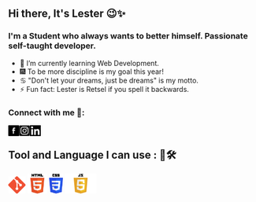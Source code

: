 ## Hi there, It's Lester 😉✨
### I'm a Student who always wants to better himself. Passionate self-taught developer. 

- 🌱 I’m currently learning Web Development.
- 🎆 To be more discipline is my goal this year!
- ♋ "Don't let your dreams, just be dreams" is my motto.
- ⚡ Fun fact: Lester is Retsel if you spell it backwards.

### Connect with me 🔗:

[<img align="left" alt ="facebook" width="22px" src="https://github.com/Lester-Fong/Lester-Fong/blob/main/img/facebook.webp" />][facebook]
[<img align="left" alt ="instagram" width="22px" src="https://github.com/Lester-Fong/Lester-Fong/blob/main/img/instagram.png" />][instagram]
[<img align="left" alt ="linkedin" width="22px" src="https://github.com/Lester-Fong/Lester-Fong/blob/main/img/linkedin.jpg" />][linkedin]

</br>

## Tool and Language I can use : 📙🛠️
<code><img height="35" alt="Git" src="https://github.com/Lester-Fong/Lester-Fong/blob/main/img/git.png"></code>
<code><img height="40" alt="html5" src="https://github.com/Lester-Fong/Lester-Fong/blob/main/img/html.png"></code>
<code><img height="40" alt="Css3" src="https://github.com/Lester-Fong/Lester-Fong/blob/main/img/css.png"></code>
<code><img height="40" alt="js" src="https://github.com/Lester-Fong/Lester-Fong/blob/main/img/javascript.png"></code>

[facebook]: https://www.facebook.com/LesterNielFong22
[linkedin]: https://www.linkedin.com/in/lesterfong22/
[instagram]: https://www.instagram.com/fonggi_/
[vscode]: https://code.visualstudio.com/
[html]: https://developer.mozilla.org/en-US/docs/Web/Guide/HTML/HTML5
[css]: https://developer.mozilla.org/en-US/docs/Web/CSS
<!--
**Lester-Fong/Lester-Fong** is a  _special_ ✨ repository because its `README.md` (this file) appears on your GitHub profile.

Here are some ideas to get you started:

- 🔭 I’m currently working on ...
- 🌱 I’m currently learning ...
- 👯 I’m looking to collaborate on ...
- 🤔 I’m looking for help with ...
- 💬 Ask me about ...
- 📫 How to reach me: ...
- 😄 Pronouns: ...
- ⚡ Fun fact: ...
-->
